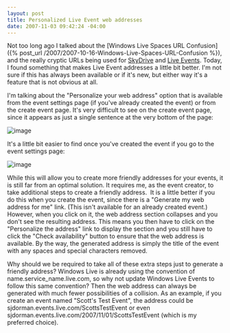 ```yaml
---
layout: post
title: Personalized Live Event web addresses
date: 2007-11-03 09:42:24 -04:00
---
```


Not too long ago I talked about the [Windows Live Spaces URL Confusion]({% post_url /2007/2007-10-16-Windows-Live-Spaces-URL-Confusion %}), and the really cryptic URLs being used for [SkyDrive](http://skydrive.live.com/) and [Live Events](http://events.live.com/). Today, I found something that makes Live Event addresses a little bit better. I'm not sure if this has always been available or if it's new, but either way it's a feature that is not obvious at all.

I'm talking about the "Personalize your web address" option that is available from the event settings page (if you've already created the event) or from the create event page. It's very difficult to see on the create event page, since it appears as just a single sentence at the very bottom of the page:

![image](http://gwb.blob.core.windows.net/sdorman/WindowsLiveWriter/PersonalizedLiveEventwebaddresses_838F/image_5.png)

It's a little bit easier to find once you've created the event if you go to the event settings page:

![image](http://gwb.blob.core.windows.net/sdorman/WindowsLiveWriter/PersonalizedLiveEventwebaddresses_838F/image_6.png) 

While this will allow you to create more friendly addresses for your events, it is still far from an optimal solution. It requires me, as the event creator, to take additional steps to create a friendly address.  It is a little better if you do this when you create the event, since there is a "Generate my web address for me" link. (This isn't available for an already created event.) However, when you click on it, the web address section collapses and you don't see the resulting address. This means you then have to click on the "Personalize the address" link to display the section and you still have to click the "Check availability" button to ensure that the web address is available. By the way, the generated address is simply the title of the event with any spaces and special characters removed.

Why should we be required to take all of these extra steps just to generate a friendly address? Windows Live is already using the convention of name.service_name.live.com, so why not update Windows Live Events to follow this same convention? Then the web address can always be generated with much fewer possibilities of a collision. As an example, if you create an event named "Scott's Test Event", the address could be sjdorman.events.live.com/ScottsTestEvent or even sjdorman.events.live.com/2007/11/01/ScottsTestEvent (which is my preferred choice).
